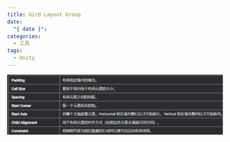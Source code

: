 ```yaml
---
title: Gird Layout Group
date:
  "{ date }": 
categories:
  - 工具
tags:
  - Unity
---
```


![](../img/beishang20241211104523130.png)
